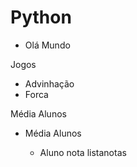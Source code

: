 # Python

- Olá Mundo

Jogos

- Advinhação
- Forca

Média Alunos

- Média Alunos
        
     - Aluno
     nota
     listanotas
